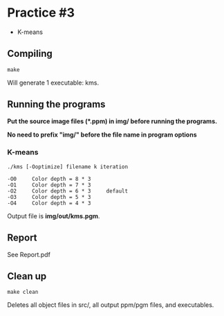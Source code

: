 # Practice #3

* K-means

## Compiling

```
make
```
Will generate 1 executable: kms.

## Running the programs

**Put the source image files (*.ppm) in img/ before running the programs.**

**No need to prefix "img/" before the file name in program options**

### K-means
```
./kms [-Ooptimize] filename k iteration
```
    -O0     Color depth = 8 * 3
    -O1     Color depth = 7 * 3
    -O2     Color depth = 6 * 3     default
    -O3     Color depth = 5 * 3
    -O4     Color depth = 4 * 3

Output file is **img/out/kms.pgm**.

## Report

See Report.pdf

## Clean up

```
make clean
```

Deletes all object files in src/, all output ppm/pgm files, and executables.
